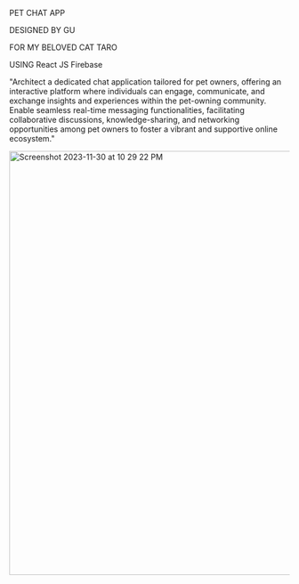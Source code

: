 PET CHAT APP

DESIGNED BY GU

FOR MY BELOVED CAT TARO

USING React JS   Firebase

"Architect a dedicated chat application tailored for pet owners, offering an interactive platform where individuals can engage, communicate, and exchange insights and experiences within the pet-owning community. Enable seamless real-time messaging functionalities, facilitating collaborative discussions, knowledge-sharing, and networking opportunities among pet owners to foster a vibrant and supportive online ecosystem."


<img width="762" alt="Screenshot 2023-11-30 at 10 29 22 PM" src="https://github.com/jg6604/PET-CHAT-APP-GU/assets/90733954/3cc3f4b3-697d-492b-9087-506aecde815b">

